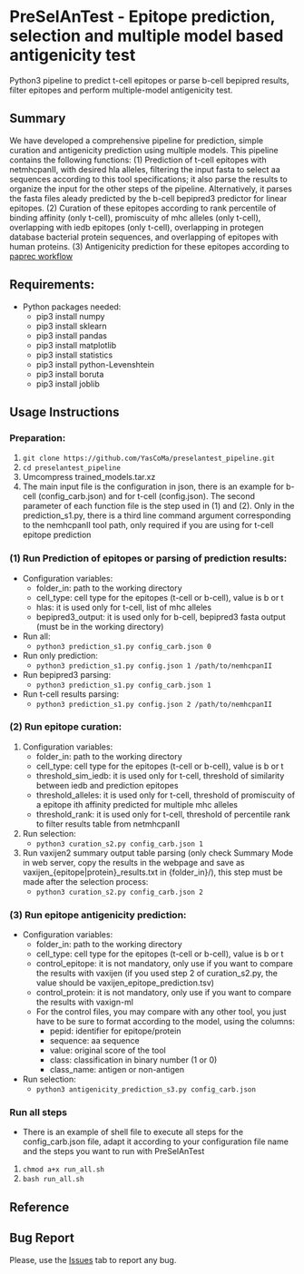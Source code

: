 # PreSelAnTest - Epitope prediction, selection and multiple model based antigenicity test

Python3 pipeline to predict t-cell epitopes or parse b-cell bepipred results, filter epitopes and perform multiple-model antigenicity test.

## Summary

We have developed a comprehensive pipeline for prediction, simple curation and antigenicity prediction using multiple models. This pipeline contains the following functions: 
(1) Prediction of t-cell epitopes with netmhcpanII, with desired hla alleles, filtering the input fasta to select aa sequences according to this tool specifications; it also parse the results to organize the input for the other steps of the pipeline. Alternatively, it parses the fasta files aleady predicted by the b-cell bepipred3 predictor for linear epitopes. 
(2) Curation of these epitopes according to rank percentile of binding affinity (only t-cell), promiscuity of mhc alleles (only t-cell), overlapping with iedb epitopes (only t-cell), overlapping in protegen database bacterial protein sequences, and overlapping of epitopes with human proteins.
(3) Antigenicity prediction for these epitopes according to [paprec workflow](https://github.com/YasCoMa/papc_pipeline.git)
            
## Requirements:
* Python packages needed:
	- pip3 install numpy
	- pip3 install sklearn
	- pip3 install pandas
	- pip3 install matplotlib
	- pip3 install statistics
	- pip3 install python-Levenshtein
	- pip3 install boruta
	- pip3 install joblib
    
## Usage Instructions
### Preparation:
1. ````git clone https://github.com/YasCoMa/preselantest_pipeline.git````
2. ````cd preselantest_pipeline````
3. Umcompress trained_models.tar.xz
4. The main input file is the configuration in json, there is an example for b-cell (config_carb.json) and for t-cell (config.json). The second parameter of each function file is the step used in (1) and (2). Only in the prediction_s1.py, there is a third line command argument corresponding to the nemhcpanII tool path, only required if you are using for t-cell epitope prediction

### (1) Run Prediction of epitopes or parsing of prediction results:
- Configuration variables:  
    - folder_in: path to the working directory
    - cell_type: cell type for the epitopes (t-cell or b-cell), value is b or t
    - hlas: it is used only for t-cell, list of mhc alleles
    - bepipred3_output: it is used only for b-cell, bepipred3 fasta output (must be in the working directory)
- Run all:
    - ````python3 prediction_s1.py config_carb.json 0 ````
- Run only prediction:
    - ````python3 prediction_s1.py config.json 1 /path/to/nemhcpanII ````
- Run bepipred3 parsing:
    - ````python3 prediction_s1.py config_carb.json 1 ````
- Run t-cell results parsing:
    - ````python3 prediction_s1.py config.json 2 /path/to/nemhcpanII ````

### (2) Run epitope curation:
1. Configuration variables:  
    - folder_in: path to the working directory
    - cell_type: cell type for the epitopes (t-cell or b-cell), value is b or t
    - threshold_sim_iedb: it is used only for t-cell, threshold of similarity between iedb and prediction epitopes 
    - threshold_alleles: it is used only for t-cell, threshold of promiscuity of a epitope ith affinity predicted for multiple mhc alleles 
    - threshold_rank: it is used only for t-cell, threshold of percentile rank to filter results table from netmhcpanII
2. Run selection:
    - ````python3 curation_s2.py config_carb.json 1 ````
3. Run vaxijen2 summary output table parsing (only check Summary Mode in web server, copy the results in the webpage and save as vaxijen_{epitope|protein}_results.txt in {folder_in}/), this step must be made after the selection process:
    - ````python3 curation_s2.py config_carb.json 2 ````

### (3) Run epitope antigenicity prediction:
- Configuration variables:  
    - folder_in: path to the working directory
    - cell_type: cell type for the epitopes (t-cell or b-cell), value is b or t
    - control_epitope: it is not mandatory, only use if you want to compare the results with vaxijen (if you used step 2 of curation_s2.py, the value should be vaxijen_epitope_prediction.tsv)
    - control_protein: it is not mandatory, only use if you want to compare the results with vaxign-ml
    - For the control files, you may compare with any other tool, you just have to be sure to format according to the model, using the columns:
        - pepid: identifier for epitope/protein
        - sequence: aa sequence
        - value: original score of the tool
        - class: classification in binary number (1 or 0)
        - class_name: antigen or non-antigen
- Run selection:
    - ````python3 antigenicity_prediction_s3.py config_carb.json ````

### Run all steps
- There is an example of shell file to execute all steps for the config_carb.json file, adapt it according to your configuration file name and the steps you want to run with PreSelAnTest
1. ````chmod a+x run_all.sh ````
2. ````bash run_all.sh ````

## Reference

## Bug Report
Please, use the [Issues](https://github.com/YasCoMa/preselantest_pipeline/issues) tab to report any bug.
